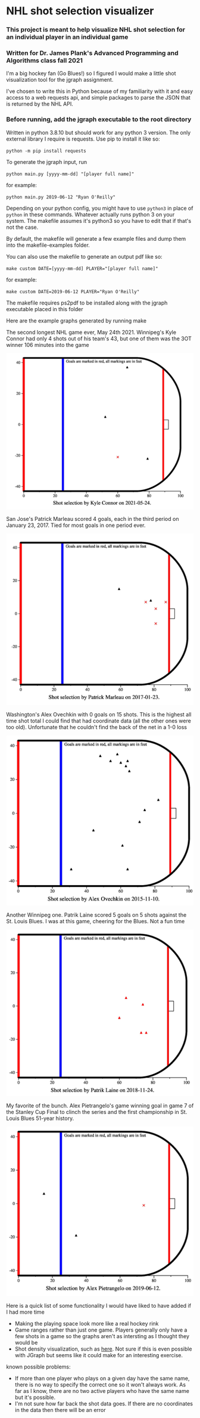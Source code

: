 # NHL shot selection visualizer
### This project is meant to help visualize NHL shot selection for an individual player in an individual game
### Written for Dr. James Plank's Advanced Programming and Algorithms class fall 2021

I'm a big hockey fan (Go Blues!) so I figured I would make a little shot visualization tool for the jgraph assignment.

I've chosen to write this in Python because of my familiarity with it and easy access to a web requests api, and simple packages to parse the JSON that is returned by the NHL API.

### Before running, add the jgraph executable to the root directory

Written in python 3.8.10 but should work for any python 3 version. The only external library I require is requests. Use pip to install it like so:

`python -m pip install requests`

To generate the jgraph input, run

`python main.py [yyyy-mm-dd] "[player full name]"`

for example:

`python main.py 2019-06-12 "Ryan O'Reilly"`

Depending on your python config, you might have to use `python3` in place of `python` in these commands. Whatever actually runs python 3 on your system. The makefile assumes it's python3 so you have to edit that if that's not the case.

By default, the makefile will generate a few example files and dump them into the makefile-examples folder.

You can also use the makefile to generate an output pdf like so:

`make custom DATE=[yyyy-mm-dd] PLAYER="[player full name]"`

for example:

`make custom DATE=2019-06-12 PLAYER="Ryan O'Reilly"`

The makefile requires ps2pdf to be installed along with the jgraph executable placed in this folder

Here are the example graphs generated by running make

The second longest NHL game ever, May 24th 2021. Winnipeg's Kyle Connor had only 4 shots out of his team's 43, but one of them was the 3OT winner 106 minutes into the game

![](images/Connor.jpg)

San Jose's Patrick Marleau scored 4 goals, each in the third period on January 23, 2017. Tied for most goals in one period ever.

![](images/Marleau.jpg)

Washington's Alex Ovechkin with 0 goals on 15 shots. This is the highest all time shot total I could find that had coordinate data (all the other ones were too old). Unfortunate that he couldn't find the back of the net in a 1-0 loss

![](images/Ovechkin.jpg)

Another Winnipeg one. Patrik Laine scored 5 goals on 5 shots against the St. Louis Blues. I was at this game, cheering for the Blues. Not a fun time

![](images/Laine.jpg)

My favorite of the bunch. Alex Pietrangelo's game winning goal in game 7 of the Stanley Cup Final to clinch the series and the first championship in St. Louis Blues 51-year history.

![](images/Pietrangelo.jpg)

Here is a quick list of some functionality I would have liked to have added if I had more time
- Making the playing space look more like a real hockey rink
- Game ranges rather than just one game. Players generally only have a few shots in a game so the graphs aren't as intersting as I thought they would be
- Shot density visualization, such as [here](http://www.stat.cmu.edu/cmsac/poster2020/posters/Kumagai-ClusteringNHLShot.pdf). Not sure if this is even possible with JGraph but seems like it could make for an interesting exercise.

known possible problems:
- If more than one player who plays on a given day have the same name, there is no way to specify the correct one so it won't always work. As far as I know, there are no two active players who have the same name but it's possible.
- I'm not sure how far back the shot data goes. If there are no coordinates in the data then there will be an error
